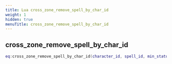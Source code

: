 ```yaml
---
title: Lua cross_zone_remove_spell_by_char_id
weight: 1
hidden: true
menuTitle: cross_zone_remove_spell_by_char_id
---
```

## cross_zone_remove_spell_by_char_id
```lua
eq:cross_zone_remove_spell_by_char_id(character_id, spell_id, min_status, max_status); -- void
```